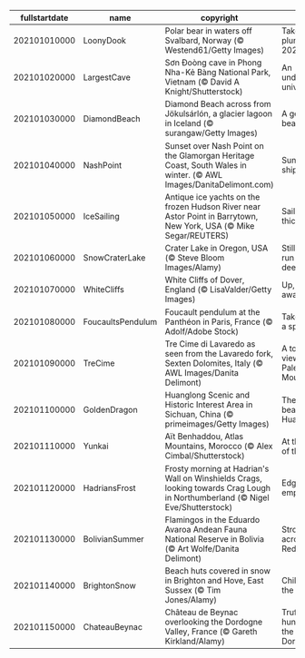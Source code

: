 |fullstartdate|name|copyright|title|image|
|--|--|--|--|--|
202101010000|LoonyDook|Polar bear in waters off Svalbard, Norway (© Westend61/Getty Images)|Take the plunge into 2021|![](/en-GB/2021/01/202101010000LoonyDook.jpg)|
202101020000|LargestCave|Sơn Đoòng cave in Phong Nha-Kẻ Bàng National Park, Vietnam (© David A Knight/Shutterstock)|An underground universe|![](/en-GB/2021/01/202101020000LargestCave.jpg)|
202101030000|DiamondBeach|Diamond Beach across from Jökulsárlón, a glacier lagoon in Iceland (© surangaw/Getty Images)|A gem of a beach|![](/en-GB/2021/01/202101030000DiamondBeach.jpg)|
202101040000|NashPoint|Sunset over Nash Point on the Glamorgan Heritage Coast, South Wales in winter. (© AWL Images/DanitaDelimont.com)|Sunsets and shipwrecks|![](/en-GB/2021/01/202101040000NashPoint.jpg)|
202101050000|IceSailing|Antique ice yachts on the frozen Hudson River near Astor Point in Barrytown, New York, USA (© Mike Segar/REUTERS)|Sailing on thick ice|![](/en-GB/2021/01/202101050000IceSailing.jpg)|
202101060000|SnowCraterLake|Crater Lake in Oregon, USA (© Steve Bloom Images/Alamy)|Still waters run (very) deep|![](/en-GB/2021/01/202101060000SnowCraterLake.jpg)|
202101070000|WhiteCliffs|White Cliffs of Dover, England (© LisaValder/Getty Images)|Up, up and away!|![](/en-GB/2021/01/202101070000WhiteCliffs.jpg)|
202101080000|FoucaultsPendulum|Foucault pendulum at the Panthéon in Paris, France (© Adolf/Adobe Stock)|Take this for a spin...|![](/en-GB/2021/01/202101080000FoucaultsPendulum.jpg)|
202101090000|TreCime|Tre Cime di Lavaredo as seen from the Lavaredo fork, Sexten Dolomites, Italy (© AWL Images/Danita Delimont)|A towering view of the Pale Mountains|![](/en-GB/2021/01/202101090000TreCime.jpg)|
202101100000|GoldenDragon|Huanglong Scenic and Historic Interest Area in Sichuan, China (© primeimages/Getty Images)|The icy beauty of Huanglong|![](/en-GB/2021/01/202101100000GoldenDragon.jpg)|
202101110000|Yunkai|Aït Benhaddou, Atlas Mountains, Morocco (© Alex Cimbal/Shutterstock)|At the gates of the ksar|![](/en-GB/2021/01/202101110000Yunkai.jpg)|
202101120000|HadriansFrost|Frosty morning at Hadrian's Wall on Winshields Crags, looking towards Crag Lough in Northumberland (© Nigel Eve/Shutterstock)|Edge of an empire|![](/en-GB/2021/01/202101120000HadriansFrost.jpg)|
202101130000|BolivianSummer|Flamingos in the Eduardo Avaroa Andean Fauna National Reserve in Bolivia (© Art Wolfe/Danita Delimont)|Strolling across the Red Lagoon|![](/en-GB/2021/01/202101130000BolivianSummer.jpg)|
202101140000|BrightonSnow|Beach huts covered in snow in Brighton and Hove, East Sussex (© Tim Jones/Alamy)|Chilling at the beach|![](/en-GB/2021/01/202101140000BrightonSnow.jpg)|
202101150000|ChateauBeynac|Château de Beynac overlooking the Dordogne Valley, France (© Gareth Kirkland/Alamy)|Truffle hunting in the Dordogne|![](/en-GB/2021/01/202101150000ChateauBeynac.jpg)|
